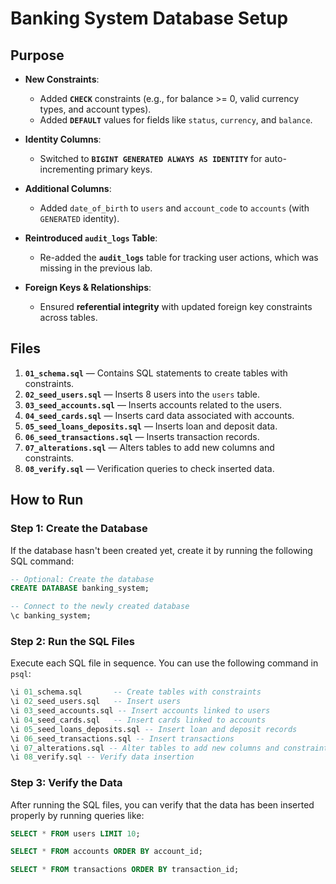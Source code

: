 
# Banking System Database Setup

## Purpose

* **New Constraints**:

  * Added **`CHECK`** constraints (e.g., for balance >= 0, valid currency types, and account types).
  * Added **`DEFAULT`** values for fields like `status`, `currency`, and `balance`.

* **Identity Columns**:

  * Switched to **`BIGINT GENERATED ALWAYS AS IDENTITY`** for auto-incrementing primary keys.

* **Additional Columns**:

  * Added `date_of_birth` to `users` and `account_code` to `accounts` (with `GENERATED` identity).

* **Reintroduced `audit_logs` Table**:

  * Re-added the **`audit_logs`** table for tracking user actions, which was missing in the previous lab.

* **Foreign Keys & Relationships**:

  * Ensured **referential integrity** with updated foreign key constraints across tables.

## Files
1. **`01_schema.sql`** — Contains SQL statements to create tables with constraints.
2. **`02_seed_users.sql`** — Inserts 8 users into the `users` table.
3. **`03_seed_accounts.sql`** — Inserts accounts related to the users.
4. **`04_seed_cards.sql`** — Inserts card data associated with accounts.
5. **`05_seed_loans_deposits.sql`** — Inserts loan and deposit data.
6. **`06_seed_transactions.sql`** — Inserts transaction records.
7. **`07_alterations.sql`** — Alters tables to add new columns and constraints.
8. **`08_verify.sql`** — Verification queries to check inserted data.

## How to Run

### Step 1: Create the Database
If the database hasn't been created yet, create it by running the following SQL command:

```sql
-- Optional: Create the database
CREATE DATABASE banking_system;

-- Connect to the newly created database
\c banking_system;
````

### Step 2: Run the SQL Files

Execute each SQL file in sequence. You can use the following command in `psql`:

```sql
\i 01_schema.sql       -- Create tables with constraints
\i 02_seed_users.sql   -- Insert users
\i 03_seed_accounts.sql -- Insert accounts linked to users
\i 04_seed_cards.sql   -- Insert cards linked to accounts
\i 05_seed_loans_deposits.sql -- Insert loan and deposit records
\i 06_seed_transactions.sql -- Insert transactions
\i 07_alterations.sql -- Alter tables to add new columns and constraints
\i 08_verify.sql -- Verify data insertion
```

### Step 3: Verify the Data

After running the SQL files, you can verify that the data has been inserted properly by running queries like:

```sql
SELECT * FROM users LIMIT 10;

SELECT * FROM accounts ORDER BY account_id;

SELECT * FROM transactions ORDER BY transaction_id;
```
